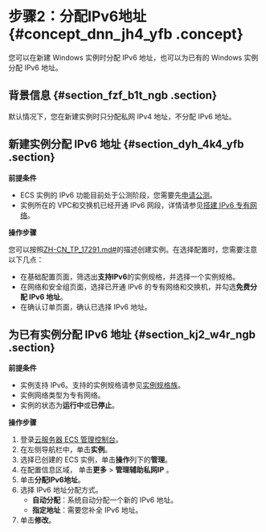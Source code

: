 # 步骤2：分配IPv6地址 {#concept_dnn_jh4_yfb .concept}

您可以在新建 Windows 实例时分配 IPv6 地址，也可以为已有的 Windows 实例分配 IPv6 地址。

## 背景信息 {#section_fzf_b1t_ngb .section}

默认情况下，您在新建实例时只分配私网 IPv4 地址，不分配 IPv6 地址。

## 新建实例分配 IPv6 地址 {#section_dyh_4k4_yfb .section}

**前提条件**

-   ECS 实例的 IPv6 功能目前处于公测阶段，您需要先[申请公测](https://page.aliyun.com/form/act608662110/index.htm)。
-   实例所在的 VPC和交换机已经开通 IPv6 网段，详情请参见[搭建 IPv6 专有网络](../../../../../cn.zh-CN/快速入门/搭建IPv6专有网络.md#)。

**操作步骤**

您可以按照[ZH-CN\_TP\_17291.md\#](cn.zh-CN/实例转移/实例生命周期/创建实例/使用向导创建实例.md#)的描述创建实例。在选择配置时，您需要注意以下几点：

-   在基础配置页面，筛选出**支持IPv6**的实例规格，并选择一个实例规格。
-   在网络和安全组页面，选择已开通 IPv6 的专有网络和交换机，并勾选**免费分配 IPv6 地址**。
-   在确认订单页面，确认已选择 IPv6 地址。

## 为已有实例分配 IPv6 地址 {#section_kj2_w4r_ngb .section}

**前提条件**

-   实例支持 IPv6。支持的实例规格请参见[实例规格族](cn.zh-CN/产品简介/实例规格族.md#)。
-   实例网络类型为专有网络。
-   实例的状态为**运行中**或**已停止**。

**操作步骤**

1.  登录[云服务器 ECS 管理控制台](https://ecs.console.aliyun.com/#/home)。
2.  在左侧导航栏中，单击**实例**。
3.  选择已创建的 ECS 实例，单击**操作**列下的**管理**。
4.  在配置信息区域， 单击**更多** \> **管理辅助私网IP** 。
5.  单击**分配IPv6地址**。
6.  选择 IPv6 地址分配方式。
    -   **自动分配**：系统自动分配一个新的 IPv6 地址。
    -   **指定地址**：需要您补全 IPv6 地址。
7.  单击**修改**。

